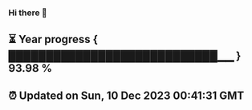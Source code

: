 ### Hi there 👋
⏳ Year progress { ████████████████████████████▁▁ } 93.98 %
---
⏰ Updated on Sun, 10 Dec 2023 00:41:31 GMT
---
